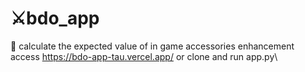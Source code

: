 # ⚔️bdo_app
💍 calculate the expected value of in game accessories enhancement\
access https://bdo-app-tau.vercel.app/ or clone and run app.py\
